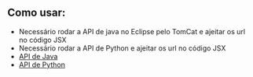## Como usar:
- Necessário rodar a API de java no Eclipse pelo TomCat e ajeitar os url no código JSX
- Necessário rodar a API de Python e ajeitar os url no código JSX
- <a href="https://github.com/oleoz1n/APIPorto"> API de Java</a>
- <a href="https://github.com/oleoz1n/Flask-Vistoria"> API de Python</a>
